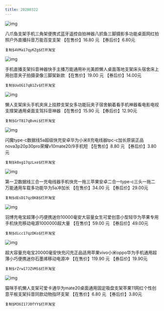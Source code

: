 ```yaml
---
title: 20200322
---
```


![img](https://img.alicdn.com/i1/1754752025/O1CN01L4oZf51QpUaEiKkpL_!!2-item_pic.png)

八爪鱼支架手机三角架便携式蓝牙遥控自拍神器八抓鱼三脚摄影多功能桌面网红拍照户外直播抖音万能百变支架
【在售价】16.80 元
【券后价】6.80元

```
复制$4VMa17qyKZg$打开淘宝
```

![img](https://img.alicdn.com/i2/1785031455/TB1JVb_gDtYBeNjy1XdXXXXyVXa_!!0-item_pic.jpg)


手机直播支架抖音神器快手主播万能通用补光美颜懒人桌面落地支架床头宿舍床上用创意夹子拍摄录像三脚架新款
【在售价】19.00 元
【券后价】14.00元

```
复制$UuOG17qB1Zv$打开淘宝
```

![img](https://img.alicdn.com/i2/2456596067/TB1lQzLcN1YBuNjy1zcXXbNcXXa_!!0-item_pic.jpg)


懒人支架床头手机夹床上挂脖支架女多功能玩夹子宿舍躺着看手机神器看电影电视支撑架通用桌面支驾抖音神器
【在售价】15.90 元
【券后价】12.90元
```
复制$GrT817qBvmi$打开淘宝
```

![img](https://img.alicdn.com/i4/793375733/O1CN01n05bTK1sDlEd1RvxG_!!0-item_pic.jpg)


闪魔type-c数据线5a超级快充安卓华为小米8充电线器tpc-c加长原装正品nova3p20p30pro荣耀v10mate20/9手机短
【在售价】8.80 元
【券后价】3.80元
```
复制$k0xg17qzLxe$打开淘宝
```

![img](https://img.alicdn.com/i2/2457203449/O1CN01isF5U01bLgX6MsP29_!!0-item_pic.jpg)


第一卫数据线三合一充电线器手机快充一拖三苹果安卓二合一type-c三头一拖二万能通用车载多功能华为5a冲加长
【在售价】34.00 元
【券后价】29.00元
```
复制$dEsD17qzBKB$打开淘宝
```

![img](https://img.alicdn.com/i1/1126899719/O1CN01joJREk2LfLwyUAfm6_!!0-item_pic.jpg)


羽博充电宝超薄小巧便携迷你10000毫安大容量女生可爱创意小型轻华为苹果专用手机快充移动电源1000000超大量
【在售价】59.00 元
【券后价】49.00元
```
复制$dicc17qzDKo$打开淘宝
```

![img](https://img.alicdn.com/i1/1111960275/O1CN013VTi3L1DtzVQxjnDq_!!0-item_pic.jpg)


超大容量充电宝20000毫安快充闪充正品适用苹果vivo小米oppo华为手机通用超薄小巧便携迷你石墨烯移动电源冲
【在售价】119.90 元
【券后价】19.90元
```
复制$rZrw17JZVMS$打开淘宝
```

![img](https://img.alicdn.com/i1/1754752025/O1CN01j2oCrY1QpUaxmjJQZ_!!0-item_pic.jpg)


猫咪手机懒人支架可爱卡通华为mate20桌面通用固定吸盘支架苹果11网红个性创意平板支架抖音同款动物指环支架
【在售价】6.80 元
【券后价】3.80元
```
复制$M36I17J0fYY$打开淘宝
```